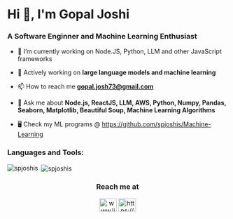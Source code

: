 <h1 align="left">Hi 👋, I'm Gopal Joshi</h1>
<h3 align="left">A Software Enginner and Machine Learning Enthusiast</h3>

- 🔭 I’m currently working on Node.JS, Python, LLM and other JavaScript frameworks

- 🌱 Actively working on **large language models and machine learning**

- 📫 How to reach me **gopal.josh73@gmail.com**

- 💬 Ask me about **Node.js, ReactJS, LLM, AWS, Python, Numpy, Pandas, Seaborn, Matplotlib, Beautiful Soup, Machine Learning Algorithms**

- 🖥️ Check my ML programs @ https://github.com/spjoshis/Machine-Learning

<h3 align="left">Languages and Tools:</h3>
<p><img align="left" src="https://github-readme-stats.vercel.app/api/top-langs?username=spjoshis&show_icons=true&locale=en&layout=compact" alt="spjoshis" />
&nbsp;<img align="center" src="https://github-readme-stats.vercel.app/api?username=spjoshis&show_icons=true&locale=en" alt="spjoshis" /></p>
<!-- <p><img align="center" src="https://github-readme-streak-stats.herokuapp.com/?user=spjoshis&" alt="spjoshis" /></p> -->

<h3 align="center">Reach me at</h3>
<p align="center">
<a href="https://www.linkedin.com/in/gopal-joshi-971b9865/" target="blank"><img align="center" src="https://raw.githubusercontent.com/rahuldkjain/github-profile-readme-generator/master/src/images/icons/Social/linked-in-alt.svg" alt="www.linkedin.com/in/vanshika-mishra2308" height="30" width="40" /></a>
<a href="https://www.kaggle.com/gopalj" target="blank"><img align="center" src="https://raw.githubusercontent.com/rahuldkjain/github-profile-readme-generator/master/src/images/icons/Social/kaggle.svg" alt="https://www.kaggle.com/mvanshika" height="30" width="40" /></a>
</p>
